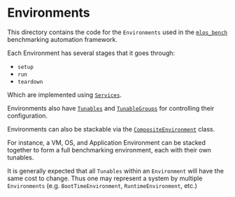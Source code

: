 # Environments

This directory contains the code for the `Environments` used in the [`mlos_bench`](../../../mlos_bench/) benchmarking automation framework.

Each Environment has several stages that it goes through:

- `setup`
- `run`
- `teardown`

Which are implemented using [`Services`](../service/).

Environments also have [`Tunables`](../tunables/) and [`TunableGroups`](../tunables/) for controlling their configuration.

Environments can also be stackable via the [`CompositeEnvironment`](./composite.py) class.

For instance, a VM, OS, and Application Environment can be stacked together to form a full benchmarking environment, each with their own tunables.

It is generally expected that all `Tunables` within an `Environment` will have the same cost to change.
Thus one may represent a system by multiple `Environments` (e.g. `BootTimeEnvironment`, `RuntimeEnvironment`, etc.)
